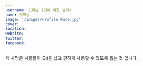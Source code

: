 ```yaml
---
username: 깃미남 (깃에 미친 남자)
name: 깃미남
image: '/images/Profile Face.jpg'
cover:
location:
website:
twitter:
facebook:
---
```

제 사명은 사람들이 Git을 쉽고 편하게 사용할 수 있도록 돕는 것 입니다.
